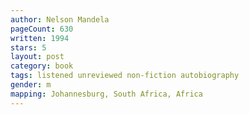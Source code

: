 ```yaml
---
author: Nelson Mandela
pageCount: 630
written: 1994
stars: 5
layout: post
category: book
tags: listened unreviewed non-fiction autobiography
gender: m
mapping: Johannesburg, South Africa, Africa
---
```

